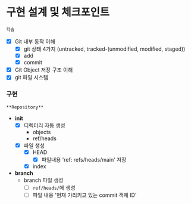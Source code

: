 # 구현 설계 및 체크포인트

`학습`

- [x] Git 내부 동작 이해
  - [x] git 상태 4가지 (untracked, tracked-(unmodified, modified, staged))
  - [x] add
  - [x] commit
- [x] Git Object 저장 구조 이해
- [x] git 파일 시스템

### 구현

`**Repository**`

- **init**
  - [x] 디렉터리 자동 생성
    - objects
    - ref/heads
  - [x] 파일 생성
    - [x] HEAD 
      - [x] 파일내용 'ref: refs/heads/main' 저장
    - [x] index

- **branch**
  - branch 파일 생성
    - [ ] `ref/heads/`에 생성
    - [ ] 파일 내용 '현재 가리키고 있는 commit 객체 ID'
